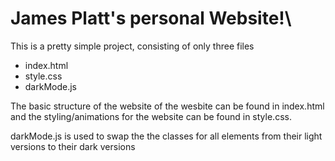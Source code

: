 # James Platt's personal Website!\

This is a pretty simple project, consisting of only three files
- index.html
- style.css
- darkMode.js

The basic structure of the website of the wesbite can be found in index.html
and the styling/animations for the website can be found in style.css.

darkMode.js is used to swap the the classes for all elements from their light 
versions to their dark versions

